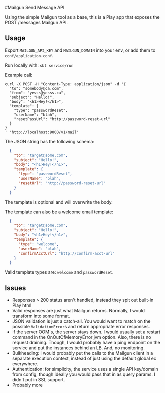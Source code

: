 #Mailgun Send Message API 

Using the simple Mailgun tool as a base, this is a Play app that exposes the POST /messages Mailgun API.

## Usage
Export `MAILGUN_API_KEY` and `MAILGUN_DOMAIN` into your env, or add them to `conf/application.conf`.

Run locally with: `sbt service/run`
 
Example call:

```curl
curl -X POST -H "Content-Type: application/json" -d '{
  "to": "somebody@ca.com",
  "from": "yesss@yesss.ca",
  "subject": "Hello!",
  "body": "<h1>Hey!</h1>",
  "template": {
    "type": "passwordReset",
    "userName": "blah",
    "resetPassUrl": "http://password-reset-url"
  }
}
' 'http://localhost:9000/v1/mail'

```
The JSON string has the following schema:
```json
  {
    "to": "target@some.com",
    "subject": "Hello!",
    "body": "<h1>Hey!</h1>",
    "template": {
      "type": "passwordReset",
      "userName": "blah",
      "resetUrl": "http://password-reset-url"
    }
  }
``` 
The template is optional and will overwrite the body.
 
The template can also be a welcome email template:
```json 
  {
    "to": "target@some.com",
    "subject": "Hello!",
    "body": "<h1>Hey!</h1>",
    "template": {
      "type": "welcome",
      "userName": "blah",
      "confirmAcctUrl": "http://confirm-acct-url"
    }
  }
``` 

Valid template types are: `welcome` and `passwordReset`.

## Issues
* Responses > 200 status aren't handled, instead they spit out built-in Play html
* Valid responses are just what Mailgun returns. Normally, I would transform into some format.
* JSON validation is just a catch-all. You would want to match on the possible `ValidationError`s and return appropriate error responses.
* If the server OOM's, the server stays down. I would usually set a restart command in the OnOutOfMemoryError jvm option. Also, there is no request draining. Though, I would probably have a ping endpoint on the service and put the instances behind an LB. And, no monitoring.
* Bulkheading: I would probably put the calls to the Mailgun client in a separate execution context, instead of just using the default global ec everywhere.
* Authentication: for simplicity, the service uses a single API key/domain from config, though ideally you would pass that in as query params. I didn't put in SSL support.
* Probably more
